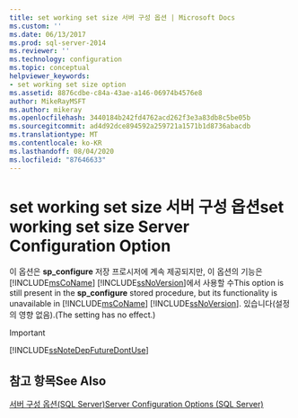 ```yaml
---
title: set working set size 서버 구성 옵션 | Microsoft Docs
ms.custom: ''
ms.date: 06/13/2017
ms.prod: sql-server-2014
ms.reviewer: ''
ms.technology: configuration
ms.topic: conceptual
helpviewer_keywords:
- set working set size option
ms.assetid: 8876cdbe-c84a-43ae-a146-06974b4576e8
author: MikeRayMSFT
ms.author: mikeray
ms.openlocfilehash: 3440184b242fd4762acd262f3e3a83db8c5be05b
ms.sourcegitcommit: ad4d92dce894592a259721a1571b1d8736abacdb
ms.translationtype: MT
ms.contentlocale: ko-KR
ms.lasthandoff: 08/04/2020
ms.locfileid: "87646633"
---
```

# <a name="set-working-set-size-server-configuration-option"></a><span data-ttu-id="d1cb2-102">set working set size 서버 구성 옵션</span><span class="sxs-lookup"><span data-stu-id="d1cb2-102">set working set size Server Configuration Option</span></span>
  <span data-ttu-id="d1cb2-103">이 옵션은 **sp_configure** 저장 프로시저에 계속 제공되지만, 이 옵션의 기능은 [!INCLUDE[msCoName](../../includes/msconame-md.md)] [!INCLUDE[ssNoVersion](../../includes/ssnoversion-md.md)]에서 사용할 수</span><span class="sxs-lookup"><span data-stu-id="d1cb2-103">This option is still present in the **sp_configure** stored procedure, but its functionality is unavailable in [!INCLUDE[msCoName](../../includes/msconame-md.md)] [!INCLUDE[ssNoVersion](../../includes/ssnoversion-md.md)].</span></span> <span data-ttu-id="d1cb2-104">있습니다(설정의 영향 없음).</span><span class="sxs-lookup"><span data-stu-id="d1cb2-104">(The setting has no effect.)</span></span>  
  
> [!IMPORTANT]  
>  [!INCLUDE[ssNoteDepFutureDontUse](../../includes/ssnotedepfuturedontuse-md.md)]  
  
## <a name="see-also"></a><span data-ttu-id="d1cb2-105">참고 항목</span><span class="sxs-lookup"><span data-stu-id="d1cb2-105">See Also</span></span>  
 [<span data-ttu-id="d1cb2-106">서버 구성 옵션&#40;SQL Server&#41;</span><span class="sxs-lookup"><span data-stu-id="d1cb2-106">Server Configuration Options &#40;SQL Server&#41;</span></span>](server-configuration-options-sql-server.md)  
  
  
